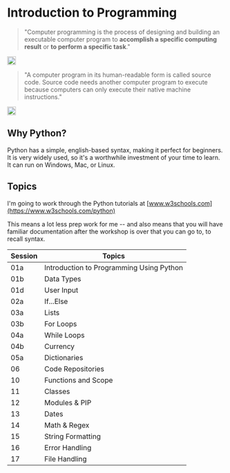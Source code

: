 
# Introduction to Programming


> "Computer programming is the process of designing and building an executable computer program to **accomplish a specific computing result** or **to perform a specific task**."
<a href="https://en.wikipedia.org/wiki/Computer_programming">
  <img src="https://www.dropbox.com/s/ofie0y9usjj7fof/1200px-Tango_style_Wikipedia_Icon.svg.png?raw=1" alt="Wikipedia" width="20"/>
</a> 

> "A computer program in its human-readable form is called source code. Source code needs another computer program to execute because computers can only execute their native machine instructions."
<a href="https://en.wikipedia.org/wiki/Computer_program">
  <img src="https://www.dropbox.com/s/ofie0y9usjj7fof/1200px-Tango_style_Wikipedia_Icon.svg.png?raw=1" alt="Wikipedia" width="20"/>
</a>


## Why Python?

Python has a simple, english-based syntax, making it perfect for beginners.
It is very widely used, so it's a worthwhile investment of your time to learn.
It can run on Windows, Mac, or Linux.

## Topics
I'm going to work through the Python tutorials at [www.w3schools.com](https://www.w3schools.com/python)

This means a lot less prep work for me -- and also means that you will have familiar documentation after the workshop is over that you can go to, to recall syntax.

|Session|Topics                                    |
|-------|------------------------------------------|
|01a    |Introduction to Programming Using Python  |
|01b    |Data Types                                |
|01d    |User Input                                |
|02a    |If...Else                                 |
|03a    |Lists                                     |
|03b    |For Loops                                 |
|04a    |While Loops                               |
|04b    |Currency                               |
|05a    |Dictionaries                              |
|06     |Code Repositories                         |
|10     |Functions and Scope                       |
|11     |Classes                                   |
|12     |Modules & PIP                             |
|13     |Dates                                     |
|14     |Math & Regex                              |
|15     |String Formatting                         |
|16     |Error Handling                            |
|17     |File Handling                             |